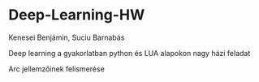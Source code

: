 # Deep-Learning-HW

Kenesei Benjámin, Suciu Barnabás

Deep learning a gyakorlatban python és LUA alapokon nagy házi feladat

Arc jellemzőinek felismerése
